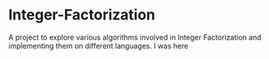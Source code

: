 # Integer-Factorization
A project to explore various algorithms involved in Integer Factorization and implementing them on different languages.
I was here
